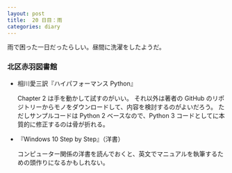 ```yaml
---
layout: post
title:  20 日目：雨
categories: diary
---
```


雨で困った一日だったらしい。昼間に洗濯をしたようだ。

### 北区赤羽図書館

* 相川愛三訳『ハイパフォーマンス Python』

  Chapter 2 は手を動かして試すのがいい。
  それ以外は著者の GitHub のリポジトリーからモノをダウンロードして、内容を検討するのがよいだろう。
  ただしサンプルコードは Python 2 ベースなので、Python 3 コードとしてに本質的に修正するのは骨が折れる。

* 『Windows 10 Step by Step』（洋書）

  コンピューター関係の洋書を読んでおくと、英文でマニュアルを執筆するための頭作りになるかもしれない。
